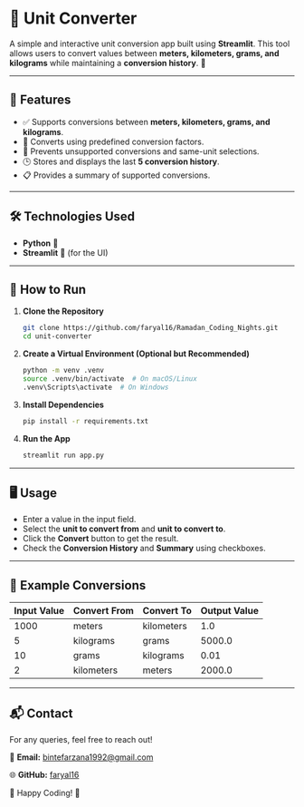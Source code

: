 
# 🔢 Unit Converter

A simple and interactive unit conversion app built using **Streamlit**. This tool allows users to convert values between **meters, kilometers, grams, and kilograms** while maintaining a **conversion history**. 🚀

---

## 📌 Features
- ✅ Supports conversions between **meters, kilometers, grams, and kilograms**.
- 🔄 Converts using predefined conversion factors.
- 🚫 Prevents unsupported conversions and same-unit selections.
- 🕒 Stores and displays the last **5 conversion history**.
- 📋 Provides a summary of supported conversions.

---

## 🛠️ Technologies Used
- **Python** 🐍
- **Streamlit** 🎨 (for the UI)

---

## 🚀 How to Run
1. **Clone the Repository**
   ```sh
   git clone https://github.com/faryal16/Ramadan_Coding_Nights.git
   cd unit-converter
   ```

2. **Create a Virtual Environment (Optional but Recommended)**
   ```sh
   python -m venv .venv
   source .venv/bin/activate  # On macOS/Linux
   .venv\Scripts\activate  # On Windows
   ```

3. **Install Dependencies**
   ```sh
   pip install -r requirements.txt
   ```

4. **Run the App**
   ```sh
   streamlit run app.py
   ```

---

## 🖥️ Usage
- Enter a value in the input field.
- Select the **unit to convert from** and **unit to convert to**.
- Click the **Convert** button to get the result.
- Check the **Conversion History** and **Summary** using checkboxes.

---

## 📜 Example Conversions
| Input Value | Convert From | Convert To | Output Value |
|------------|-------------|------------|-------------|
| 1000       | meters      | kilometers | 1.0         |
| 5          | kilograms   | grams      | 5000.0      |
| 10         | grams       | kilograms  | 0.01        |
| 2          | kilometers  | meters     | 2000.0      |

---



## 📬 Contact
For any queries, feel free to reach out!

📧 **Email:** [bintefarzana1992@gmail.com](mailto:)

🌐 **GitHub:** [faryal16](https://github.com/faryal16)

🚀 Happy Coding! 🎉

